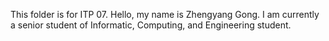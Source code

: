 This folder is for ITP 07.
Hello, my name is Zhengyang Gong. I am currently a senior student of Informatic, Computing, and Engineering student.